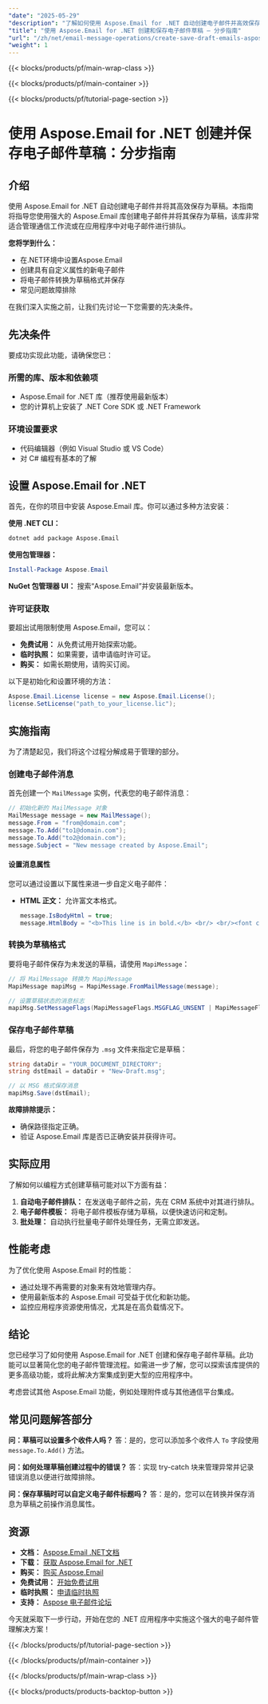 ```yaml
---
"date": "2025-05-29"
"description": "了解如何使用 Aspose.Email for .NET 自动创建电子邮件并高效保存草稿。本指南涵盖设置、创建电子邮件、将电子邮件转换为草稿以及故障排除。"
"title": "使用 Aspose.Email for .NET 创建和保存电子邮件草稿 — 分步指南"
"url": "/zh/net/email-message-operations/create-save-draft-emails-aspose-dotnet/"
"weight": 1
---
```


{{< blocks/products/pf/main-wrap-class >}}

{{< blocks/products/pf/main-container >}}

{{< blocks/products/pf/tutorial-page-section >}}
# 使用 Aspose.Email for .NET 创建并保存电子邮件草稿：分步指南

## 介绍

使用 Aspose.Email for .NET 自动创建电子邮件并将其高效保存为草稿。本指南将指导您使用强大的 Aspose.Email 库创建电子邮件并将其保存为草稿，该库非常适合管理通信工作流或在应用程序中对电子邮件进行排队。

**您将学到什么：**
- 在.NET环境中设置Aspose.Email
- 创建具有自定义属性的新电子邮件
- 将电子邮件转换为草稿格式并保存
- 常见问题故障排除

在我们深入实施之前，让我们先讨论一下您需要的先决条件。

## 先决条件

要成功实现此功能，请确保您已：

### 所需的库、版本和依赖项
- Aspose.Email for .NET 库（推荐使用最新版本）
- 您的计算机上安装了 .NET Core SDK 或 .NET Framework

### 环境设置要求
- 代码编辑器（例如 Visual Studio 或 VS Code）
- 对 C# 编程有基本的了解

## 设置 Aspose.Email for .NET

首先，在你的项目中安装 Aspose.Email 库。你可以通过多种方法安装：

**使用 .NET CLI：**
```bash
dotnet add package Aspose.Email
```

**使用包管理器：**
```powershell
Install-Package Aspose.Email
```

**NuGet 包管理器 UI：**
搜索“Aspose.Email”并安装最新版本。

### 许可证获取
要超出试用限制使用 Aspose.Email，您可以：
- **免费试用：** 从免费试用开始探索功能。
- **临时执照：** 如果需要，请申请临时许可证。
- **购买：** 如需长期使用，请购买订阅。

以下是初始化和设置环境的方法：
```csharp
Aspose.Email.License license = new Aspose.Email.License();
license.SetLicense("path_to_your_license.lic");
```

## 实施指南

为了清楚起见，我们将这个过程分解成易于管理的部分。

### 创建电子邮件消息

首先创建一个 `MailMessage` 实例，代表您的电子邮件消息：
```csharp
// 初始化新的 MailMessage 对象
MailMessage message = new MailMessage();
message.From = "from@domain.com";
message.To.Add("to1@domain.com");
message.To.Add("to2@domain.com");
message.Subject = "New message created by Aspose.Email";
```

#### 设置消息属性
您可以通过设置以下属性来进一步自定义电子邮件：
- **HTML 正文：** 允许富文本格式。
  ```csharp
  message.IsBodyHtml = true;
  message.HtmlBody = "<b>This line is in bold.</b> <br/> <br/><font color=blue>This line is in blue color</font>";
  ```

### 转换为草稿格式
要将电子邮件保存为未发送的草稿，请使用 `MapiMessage`：
```csharp
// 将 MailMessage 转换为 MapiMessage
MapiMessage mapiMsg = MapiMessage.FromMailMessage(message);

// 设置草稿状态的消息标志
mapiMsg.SetMessageFlags(MapiMessageFlags.MSGFLAG_UNSENT | MapiMessageFlags.MSGFLAG_FROMME);
```

### 保存电子邮件草稿
最后，将您的电子邮件保存为 `.msg` 文件来指定它是草稿：
```csharp
string dataDir = "YOUR_DOCUMENT_DIRECTORY";
string dstEmail = dataDir + "New-Draft.msg";

// 以 MSG 格式保存消息
mapiMsg.Save(dstEmail);
```

**故障排除提示：**
- 确保路径指定正确。
- 验证 Aspose.Email 库是否已正确安装并获得许可。

## 实际应用

了解如何以编程方式创建草稿可能对以下方面有益：
1. **自动电子邮件排队：** 在发送电子邮件之前，先在 CRM 系统中对其进行排队。
2. **电子邮件模板：** 将电子邮件模板存储为草稿，以便快速访问和定制。
3. **批处理：** 自动执行批量电子邮件处理任务，无需立即发送。

## 性能考虑
为了优化使用 Aspose.Email 时的性能：
- 通过处理不再需要的对象来有效地管理内存。
- 使用最新版本的 Aspose.Email 可受益于优化和新功能。
- 监控应用程序资源使用情况，尤其是在高负载情况下。

## 结论

您已经学习了如何使用 Aspose.Email for .NET 创建和保存电子邮件草稿。此功能可以显著简化您的电子邮件管理流程。如需进一步了解，您可以探索该库提供的更多高级功能，或将此解决方案集成到更大型的应用程序中。

考虑尝试其他 Aspose.Email 功能，例如处理附件或与其他通信平台集成。

## 常见问题解答部分
**问：草稿可以设置多个收件人吗？**
答：是的，您可以添加多个收件人 `To` 字段使用 `message.To.Add()` 方法。

**问：如何处理草稿创建过程中的错误？**
答：实现 try-catch 块来管理异常并记录错误消息以便进行故障排除。

**问：保存草稿时可以自定义电子邮件标题吗？**
答：是的，您可以在转换并保存消息为草稿之前操作消息属性。

## 资源
- **文档：** [Aspose.Email .NET文档](https://reference.aspose.com/email/net/)
- **下载：** [获取 Aspose.Email for .NET](https://releases.aspose.com/email/net/)
- **购买：** [购买 Aspose.Email](https://purchase.aspose.com/buy)
- **免费试用：** [开始免费试用](https://releases.aspose.com/email/net/)
- **临时执照：** [申请临时执照](https://purchase.aspose.com/temporary-license/)
- **支持：** [Aspose 电子邮件论坛](https://forum.aspose.com/c/email/10)

今天就采取下一步行动，开始在您的 .NET 应用程序中实施这个强大的电子邮件管理解决方案！

{{< /blocks/products/pf/tutorial-page-section >}}

{{< /blocks/products/pf/main-container >}}

{{< /blocks/products/pf/main-wrap-class >}}

{{< blocks/products/products-backtop-button >}}